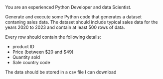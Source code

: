 
You are an experienced Python Developer and data Scientist.

Generate and execute some Python code that generates a dataset contaning sales data. The dataset should include typical sales data for the years 2020 to 2023 and contain at least 500 rows of data.

Every row should contain the following details:
- product ID
- Price (between $20 and $49)
- Quantity sold
- Sale country code 

The data should be stored in a csv file I can download
